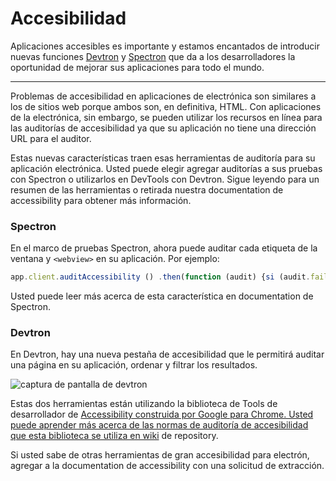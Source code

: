 # Accesibilidad

Aplicaciones accesibles es importante y estamos encantados de introducir nuevas funciones [Devtron](https://electron.atom.io/devtron) y [Spectron](https://electron.atom.io/spectron) que da a los desarrolladores la oportunidad de mejorar sus aplicaciones para todo el mundo.

* * *

Problemas de accesibilidad en aplicaciones de electrónica son similares a los de sitios web porque ambos son, en definitiva, HTML. Con aplicaciones de la electrónica, sin embargo, se pueden utilizar los recursos en línea para las auditorías de accesibilidad ya que su aplicación no tiene una dirección URL para el auditor.

Estas nuevas características traen esas herramientas de auditoría para su aplicación electrónica. Usted puede elegir agregar auditorías a sus pruebas con Spectron o utilizarlos en DevTools con Devtron. Sigue leyendo para un resumen de las herramientas o retirada nuestra documentation</a> de accessibility para obtener más información.</p> 

### Spectron

En el marco de pruebas Spectron, ahora puede auditar cada etiqueta de la ventana y `<webview>` en su aplicación. Por ejemplo:

```javascript
app.client.auditAccessibility () .then(function (audit) {si (audit.failed) {console.error(audit.message)}})
```

Usted puede leer más acerca de esta característica en documentation</a> de Spectron.</p> 

### Devtron

En Devtron, hay una nueva pestaña de accesibilidad que le permitirá auditar una página en su aplicación, ordenar y filtrar los resultados.

![captura de pantalla de devtron](https://cloud.githubusercontent.com/assets/1305617/17156618/9f9bcd72-533f-11e6-880d-389115f40a2a.png)

Estas dos herramientas están utilizando la biblioteca de Tools</a> de desarrollador de [Accessibility construida por Google para Chrome. Usted puede aprender más acerca de las normas de auditoría de accesibilidad que esta biblioteca se utiliza en wiki](https://github.com/GoogleChrome/accessibility-developer-tools) de repository.</p> 

Si usted sabe de otras herramientas de gran accesibilidad para electrón, agregar a la documentation</a> de accessibility con una solicitud de extracción.</p>